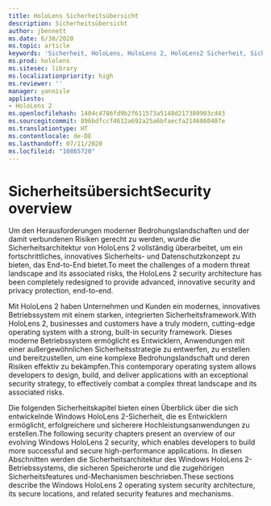 ```yaml
---
title: HoloLens Sicherheitsübersicht
description: Sicherheitsübersicht
author: jbennett
ms.date: 6/30/2020
ms.topic: article
keywords: 'Sicherheit, HoloLens, HoloLens 2, HoloLens2 Sicherheit, Sicherheitsübersicht '
ms.prod: hololens
ms.sitesec: library
ms.localizationpriority: high
ms.reviewer: ''
manager: yannisle
appliesto:
- HoloLens 2
ms.openlocfilehash: 1404c4786fd9b2f611573a5148d217380903cd43
ms.sourcegitcommit: 896bdfccf4612a692a25a6bfaecfa2146860407e
ms.translationtype: HT
ms.contentlocale: de-DE
ms.lasthandoff: 07/11/2020
ms.locfileid: "10865720"
---
```

# <span data-ttu-id="c54c3-104">Sicherheitsübersicht</span><span class="sxs-lookup"><span data-stu-id="c54c3-104">Security overview</span></span>

<span data-ttu-id="c54c3-105">Um den Herausforderungen moderner Bedrohungslandschaften und der damit verbundenen Risiken gerecht zu werden, wurde die Sicherheitsarchitektur von HoloLens 2 vollständig überarbeitet, um ein fortschrittliches, innovatives Sicherheits- und Datenschutzkonzept zu bieten, das End-to-End bietet.</span><span class="sxs-lookup"><span data-stu-id="c54c3-105">To meet the challenges of a modern threat landscape and its associated risks, the HoloLens 2 security architecture has been completely redesigned to provide advanced, innovative security and privacy protection, end-to-end.</span></span>

<span data-ttu-id="c54c3-106">Mit HoloLens 2 haben Unternehmen und Kunden ein modernes, innovatives Betriebssystem mit einem starken, integrierten Sicherheitsframework.</span><span class="sxs-lookup"><span data-stu-id="c54c3-106">With HoloLens 2, businesses and customers have a truly modern, cutting-edge operating system with a strong, built-in security framework.</span></span> <span data-ttu-id="c54c3-107">Dieses moderne Betriebssystem ermöglicht es Entwicklern, Anwendungen mit einer außergewöhnlichen Sicherheitsstrategie zu entwerfen, zu erstellen und bereitzustellen, um eine komplexe Bedrohungslandschaft und deren Risiken effektiv zu bekämpfen.</span><span class="sxs-lookup"><span data-stu-id="c54c3-107">This contemporary operating system allows developers to design, build, and deliver applications with an exceptional security strategy, to effectively combat a complex threat landscape and its associated risks.</span></span> 

<span data-ttu-id="c54c3-108">Die folgenden Sicherheitskapitel bieten einen Überblick über die sich entwickelnde Windows HoloLens 2-Sicherheit, die es Entwicklern ermöglicht, erfolgreichere und sicherere Hochleistungsanwendungen zu erstellen.</span><span class="sxs-lookup"><span data-stu-id="c54c3-108">The following security chapters present an overview of our evolving Windows HoloLens 2 security, which enables developers to build more successful and secure high-performance applications.</span></span> <span data-ttu-id="c54c3-109">In diesen Abschnitten werden die Sicherheitsarchitektur des Windows HoloLens 2-Betriebssystems, die sicheren Speicherorte und die zugehörigen Sicherheitsfeatures und-Mechanismen beschrieben.</span><span class="sxs-lookup"><span data-stu-id="c54c3-109">These sections describe the Windows HoloLens 2 operating system security architecture, its secure locations, and related security features and mechanisms.</span></span>

